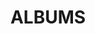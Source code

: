 ---
layout: album_gallery
resource: facebook
title: "ALBUMS"
description: "archive"
active: gallery
header-img: "img/gallery-bg.jpg"
images:

- image_path: /QuynhAlee/1/188987169799898_186511918_188987173133231_5433954421011828928_n.jpg
  gallery-folder: /gallery/QuynhAlee/1/
  gallery-name: 1
  gallery-date: February 2025
- image_path: /QuynhAlee/2/185202436845038_186488085_185202440178371_9100889693155100094_n.jpg
  gallery-folder: /gallery/QuynhAlee/2/
  gallery-name: 2
  gallery-date: February 2025
---